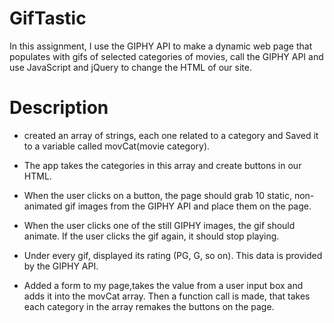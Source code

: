 # GifTastic

In this assignment, I use the GIPHY API to make a dynamic web page that populates with gifs of selected categories of movies, call the GIPHY API and use JavaScript and jQuery to change the HTML of our site.

# Description

* created an array of strings, each one related to a category and Saved it to a variable called movCat(movie category).

* The app takes the categories in this array and create buttons in our HTML.

* When the user clicks on a button, the page should grab 10 static, non-animated gif images from the GIPHY API and place them on the page.

* When the user clicks one of the still GIPHY images, the gif should animate. If the user clicks the gif again, it should stop playing.

* Under every gif, displayed its rating (PG, G, so on).
This data is provided by the GIPHY API.

* Added a form to my page,takes the value from a user input box and adds it into the movCat array. Then a function call is made, that takes each category in the array remakes the buttons on the page.
